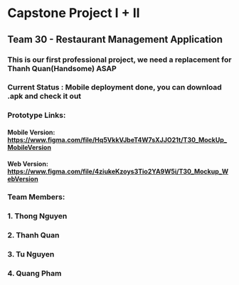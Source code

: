 # Capstone Project I + II
## Team 30 - Restaurant Management Application
### This is our first professional project, we need a replacement for Thanh Quan(Handsome) ASAP
### Current Status : Mobile deployment done, you can download .apk and check it out
### Prototype Links:
#### Mobile Version: https://www.figma.com/file/Hq5VkkVJbeT4W7sXJJO21t/T30_MockUp_MobileVersion
#### Web Version: https://www.figma.com/file/4ziukeKzoys3Tio2YA9W5i/T30_Mockup_WebVersion

### Team Members:
### 1.  Thong Nguyen
### 2.  Thanh Quan
### 3.  Tu Nguyen
### 4.  Quang Pham


